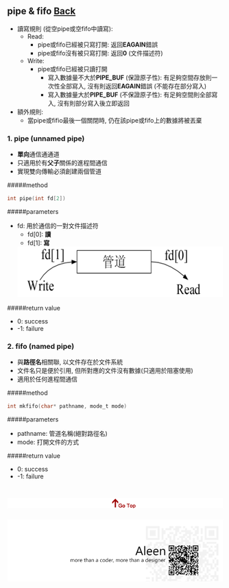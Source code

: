 ## pipe & fifo [Back](./../IPC.md)
- 讀寫規則 (從空pipe或空fifo中讀寫):
	- Read:
		- pipe或fifo已經被只寫打開: 返回**EAGAIN**錯誤
		- pipe或fifo沒有被只寫打開: 返回**0** (文件描述符)
	- Write:
		- pipe或fifo已經被只讀打開
			- 寫入數據量不大於**PIPE_BUF** (保證原子性): 有足夠空間存放則一次性全部寫入, 沒有則返回**EAGAIN**錯誤 (不能存在部分寫入)
			- 寫入數據量大於**PIPE_BUF** (不保證原子性): 有足夠空間則全部寫入, 沒有則部分寫入後立即返回
- 額外規則:
	- 當pipe或fifio最後一個關閉時, 仍在該pipe或fifo上的數據將被丟棄 

### 1. pipe (unnamed pipe)
- **單向**通信通通道
- 只適用於有**父子**關係的進程間通信
- 實現雙向傳輸必須創建兩個管道

#####method
```c
int pipe(int fd[2])
```

#####parameters
- fd: 用於通信的一對文件描述符
	- fd[0]: **讀**
	- fd[1]: **寫**
	<img src="./pipe.png">

#####return value
- 0: success
- -1: failure

### 2. fifo (named pipe)
- 與**路徑名**相關聯, 以文件存在於文件系統
- 文件名只是便於引用, 但所對應的文件沒有數據(只適用於阻塞使用)
- 適用於任何進程間通信

#####method
```c
int mkfifo(char* pathname, mode_t mode)
```

#####parameters
- pathname: 管道名稱(絕對路徑名)
- mode: 打開文件的方式

#####return value
- 0: success
- -1: failure


<a href="#" style="left:200px;"><img src="./../../../../pic/gotop.png"></a>
=====
<a href="http://aleen42.github.io/" target="_blank" ><img src="./../../../../pic/tail.gif"></a>
